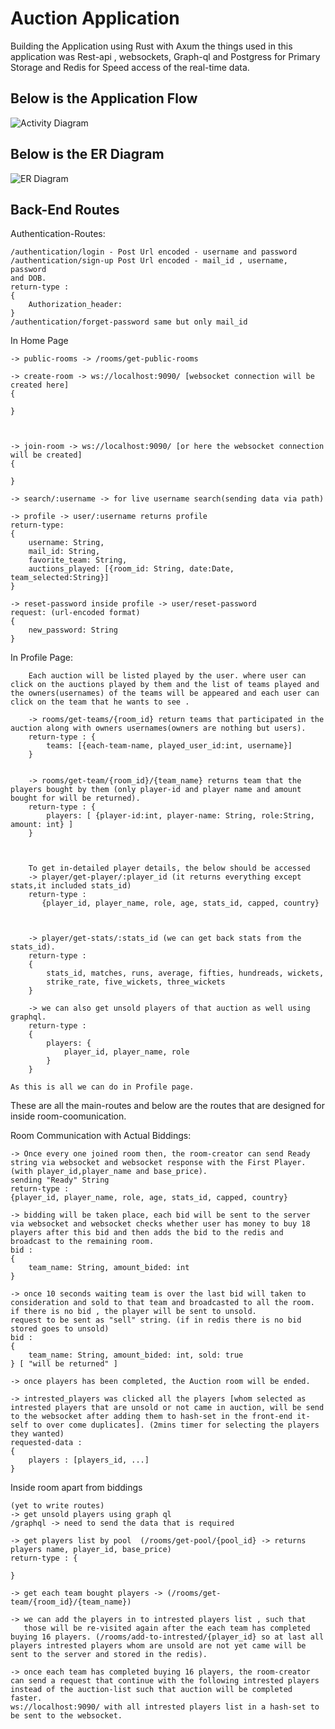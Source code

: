 # Auction Application

Building the Application using Rust with Axum the things used in this application was Rest-api , websockets, Graph-ql and Postgress for Primary Storage and Redis for Speed access of the real-time data.

## Below is the Application Flow

![Activity Diagram](assets/activity.jpg)

## Below is the ER Diagram

![ER Diagram](assets/ER.png)


## Back-End Routes

Authentication-Routes:

    /authentication/login - Post Url encoded - username and password
    /authentication/sign-up Post Url encoded - mail_id , username, password
    and DOB.
    return-type :
    {
        Authorization_header:
    }
    /authentication/forget-password same but only mail_id



In Home Page

    -> public-rooms -> /rooms/get-public-rooms

    -> create-room -> ws://localhost:9090/ [websocket connection will be created here]
    {

    }



    -> join-room -> ws://localhost:9090/ [or here the websocket connection will be created]
    {

    }

    -> search/:username -> for live username search(sending data via path)

    -> profile -> user/:username returns profile
    return-type:
    {
        username: String,
        mail_id: String,
        favorite_team: String,
        auctions_played: [{room_id: String, date:Date, team_selected:String}]
    }

    -> reset-password inside profile -> user/reset-password
    request: (url-encoded format)
    {
        new_password: String
    }


In Profile Page:

        Each auction will be listed played by the user. where user can click on the auctions played by them and the list of teams played and the owners(usernames) of the teams will be appeared and each user can click on the team that he wants to see .

        -> rooms/get-teams/{room_id} return teams that participated in the auction along with owners usernames(owners are nothing but users).
        return-type : {
            teams: [{each-team-name, played_user_id:int, username}]
        }


        -> rooms/get-team/{room_id}/{team_name} returns team that the players bought by them (only player-id and player name and amount bought for will be returned).
        return-type : {
            players: [ {player-id:int, player-name: String, role:String, amount: int} ]
        }



        To get in-detailed player details, the below should be accessed
        -> player/get-player/:player_id (it returns everything except stats,it included stats_id)
        return-type :
           {player_id, player_name, role, age, stats_id, capped, country}



        -> player/get-stats/:stats_id (we can get back stats from the stats_id).
        return-type :
        {
            stats_id, matches, runs, average, fifties, hundreads, wickets,
            strike_rate, five_wickets, three_wickets
        }

        -> we can also get unsold players of that auction as well using graphql.
        return-type :
        {
            players: {
                player_id, player_name, role
            }
        }

    As this is all we can do in Profile page.


These are all the main-routes and below are the routes that are designed for
inside room-coomunication.

Room Communication with Actual Biddings:

    -> Once every one joined room then, the room-creator can send Ready string via websocket and websocket response with the First Player.
    (with player_id,player_name and base_price).
    sending "Ready" String
    return-type :
    {player_id, player_name, role, age, stats_id, capped, country}

    -> bidding will be taken place, each bid will be sent to the server via websocket and websocket checks whether user has money to buy 18 players after this bid and then adds the bid to the redis and broadcast to the remaining room.
    bid :
    {
        team_name: String, amount_bided: int
    }

    -> once 10 seconds waiting team is over the last bid will taken to consideration and sold to that team and broadcasted to all the room.
    if there is no bid , the player will be sent to unsold.
    request to be sent as "sell" string. (if in redis there is no bid stored goes to unsold)
    bid :
    {
        team_name: String, amount_bided: int, sold: true
    } [ "will be returned" ]

    -> once players has been completed, the Auction room will be ended.

    -> intrested_players was clicked all the players [whom selected as intrested players that are unsold or not came in auction, will be send to the websocket after adding them to hash-set in the front-end it-self to over come duplicates]. (2mins timer for selecting the players they wanted)
    requested-data :
    {
        players : [players_id, ...]
    }

Inside room apart from biddings

    (yet to write routes)
    -> get unsold players using graph ql
    /graphql -> need to send the data that is required

    -> get players list by pool  (/rooms/get-pool/{pool_id} -> returns players name, player_id, base_price)
    return-type : {

    }

    -> get each team bought players -> (/rooms/get-team/{room_id}/{team_name})

    -> we can add the players in to intrested players list , such that
       those will be re-visited again after the each team has completed buying 16 players. (/rooms/add-to-intrested/{player_id} so at last all players intrested players whom are unsold are not yet came will be sent to the server and stored in the redis).

    -> once each team has completed buying 16 players, the room-creator
    can send a request that continue with the following intrested players instead of the auction-list such that auction will be completed faster.
    ws://localhost:9090/ with all intrested players list in a hash-set to be sent to the websocket.



